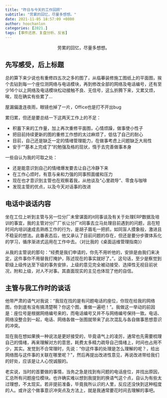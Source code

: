 ```yaml
---
title: "昨日与今天的工作回顾"
subtitle: "劳累的回忆，尽量多想想。"
date: 2021-11-05 18:57:09 +0800
author: hoochanlon
categories: [2021.]
tags: [事件还原、复盘分析、反省]
---
```




<p style="text-align:center">劳累的回忆，尽量多想想。</p><!-- more -->

## 先写感受，后上标题

总的算下来少说也有重修四五次之多的图了，从临摹装修施工图纸上的平面图，挨个去钻到每一个座位测网络与电话模块，再到修改全部的网络及电话编号，还有至少16个以上网络及电话模块松动接触不良、无信号，这么折腾下来，又累又烦，唉，现在确实有些累了...

屋漏偏逢连夜雨，眼镜也掉了一片，Office也是打不开出bug

累归累，但还是要总结一下这两天工作上的不足：

* 积蓄下来的工作量，加上再次重修平面图，心情烦躁，做事使小性子
* 把目前持续更新的图的重修工作想的太过麻烦了，低估了自己的耐心
* 目前，自己还是缺乏一定的情绪管理能力，在做事考虑上问题缺乏大局性
* 安于“”基本上完成了”的勉强及格的现状，惰于去完善做事本身

一些自认为我的可取之处：

* 还是能意识到自己的情绪爆发要去让自己冷静下来
* 在工作心烦时，有意与亲和力强的同事照面缓和压力
* 现在也才意识到主管也在观察着我，从他谈及“心里疏导”、零食与咖啡
* 发现主管的优点，以及今天对话事的改进

## 电话中谈话内容

坐在工位上听到主管与另一位分厂未曾谋面的it同事谈及有关于处理ERP数据及培训的事宜，我的主管对分厂厂长让分厂it同事去立马处理目前遇到的问题，且在短时间内培训速成去熟练工作的行为，是胡子眉毛一把抓，如同盲人摸象般，激进且不稳妥的想法。此番表态后，他又承认了目前问题的存在，但还是要分步骤体系化的学习，循序渐进式运用在工作中去。（对比我的《桌面运维管理指南》）

从我的主管说的那句：“经费是我们申请的，你先不用听他的，安排是由我们来决定，这件事你不用替我打掩护，陈述现在的事实就好了。”。这句话，至少是察觉到职级上级传达至下级的事务安排，上级的意见完全被动接受、选择性无视目前状况，附和上级，对人不对事。其直面现实的主见也体现了他的自信。

## 主管与我工作时的谈话

他带严肃的语气对我说：“我现在找的是有问题电话的座位，你现在给我的网络图，你到底有没有搞清楚啊？你这个图，重做一遍吧！”。我做这一举动的前因是：座位号是根据网络编号来的，而电话编号又并不与网络编号保持一致。电话、网络没整合到一起，电话、网络各做一张图就带来了此次混乱与各自做事思想意识的冲突。

现在我在想如果换一种说法是更好接受的，毕竟语气上的凌厉，通常也先需要梳理自己的情绪，再来理解对方的意思，耗费太多精力疏导自己情绪上，时间也占用不少，其实。发觉到不合常理时，先说：“你这件事的处理是怎么理解的呢？，给出网络图与这件事的关联在哪里呢？”，然后再提出改进性意见，再说改进带给我们的好处，应该是让人心悦诚服的。

老实说，当时的首要做的事情，当务之急是找到有问题的电话座位，并找出原因，汇总所有问题座位模块。也许确实难以想到我提到的换语气这个点，自认为有些太过理想，不太现实。若非提前准备，毕竟我所认识的人里，反应还没快到这种程度的人。或许这个做事意识冲突点及方法上，就是我通常要花时间去理解的事吧。

